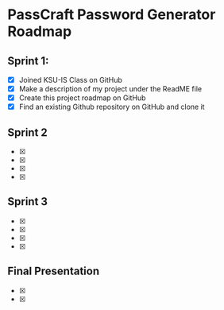 # PassCraft Password Generator Roadmap

## Sprint 1:
- [x] Joined KSU-IS Class on GitHub
- [x] Make a description of my project under the ReadME file
- [x] Create this project roadmap on GitHub
- [x] Find an existing Github repository on GitHub and clone it 

## Sprint 2
- [x]
- [x]
- [x]
- [x]

## Sprint 3
- [x]
- [x]
- [x]
- [x]

## Final Presentation
- [x]
- [x]

